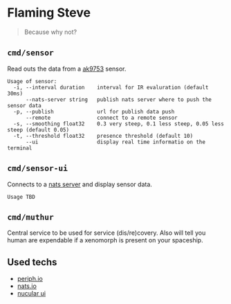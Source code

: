 # Flaming Steve

> Because why not?

## `cmd/sensor`

Read outs the data from a [ak9753](http://wiki.seeedstudio.com/Grove-Human_Presence_Sensor-AK9753/) sensor.

```text
Usage of sensor:
  -i, --interval duration    interval for IR evaluration (default 30ms)
      --nats-server string   publish nats server where to push the sensor data
  -p, --publish              url for publish data push
      --remote               connect to a remote sensor
  -s, --smoothing float32    0.3 very steep, 0.1 less steep, 0.05 less steep (default 0.05)
  -t, --threshold float32    presence threshold (default 10)
      --ui                   display real time informatio on the terminal
```

## `cmd/sensor-ui`

Connects to a [nats server](https://docs.nats.io/) and display sensor data.

```text
Usage TBD
```

## `cmd/muthur`

Central service to be used for service (dis/re)covery. Also will tell you human are 
expendable if a xenomorph is present on your spaceship. 

## Used techs

- [periph.io](https://periph.io/project/library/)
- [nats.io](https://docs.nats.io/)
- [nucular ui](https://github.com/aarzilli/nucular)
